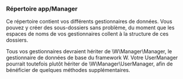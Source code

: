 ### Répertoire app/Manager

Ce répertoire contient vos différents gestionnaires de données. Vous pouvez y créer des sous-dossiers sans problème, du moment que les espaces de noms de vos gestionnaires collent à la structure de ces dossiers. 

Tous vos gestionnaires devraient hériter de \W\Manager\Manager, le gestionnaire de données de base du framework W. Votre UserManager pourrait toutefois plutôt hériter de \W\Manager\UserManager, afin de bénéficier de quelques méthodes supplémentaires. 